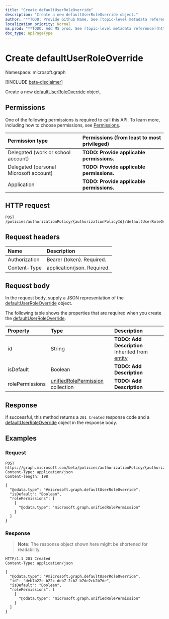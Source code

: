 ```yaml
---
title: "Create defaultUserRoleOverride"
description: "Create a new defaultUserRoleOverride object."
author: "**TODO: Provide Github Name. See [topic-level metadata reference](https://msgo.azurewebsites.net/add/document/guidelines/metadata.html#topic-level-metadata)**"
localization_priority: Normal
ms.prod: "**TODO: Add MS prod. See [topic-level metadata reference](https://msgo.azurewebsites.net/add/document/guidelines/metadata.html#topic-level-metadata)**"
doc_type: apiPageType
---
```


# Create defaultUserRoleOverride
Namespace: microsoft.graph

[!INCLUDE [beta-disclaimer](../../includes/beta-disclaimer.md)]

Create a new [defaultUserRoleOverride](../resources/defaultuserroleoverride.md) object.

## Permissions
One of the following permissions is required to call this API. To learn more, including how to choose permissions, see [Permissions](/graph/permissions-reference).

|Permission type|Permissions (from least to most privileged)|
|:---|:---|
|Delegated (work or school account)|**TODO: Provide applicable permissions.**|
|Delegated (personal Microsoft account)|**TODO: Provide applicable permissions.**|
|Application|**TODO: Provide applicable permissions.**|

## HTTP request

<!-- {
  "blockType": "ignored"
}
-->
``` http
POST /policies/authorizationPolicy/{authorizationPolicyId}/defaultUserRoleOverrides
```

## Request headers
|Name|Description|
|:---|:---|
|Authorization|Bearer {token}. Required.|
|Content-Type|application/json. Required.|

## Request body
In the request body, supply a JSON representation of the [defaultUserRoleOverride](../resources/defaultuserroleoverride.md) object.

The following table shows the properties that are required when you create the [defaultUserRoleOverride](../resources/defaultuserroleoverride.md).

|Property|Type|Description|
|:---|:---|:---|
|id|String|**TODO: Add Description** Inherited from [entity](../resources/entity.md)|
|isDefault|Boolean|**TODO: Add Description**|
|rolePermissions|[unifiedRolePermission](../resources/intune-unifiedrolepermission.md) collection|**TODO: Add Description**|



## Response

If successful, this method returns a `201 Created` response code and a [defaultUserRoleOverride](../resources/defaultuserroleoverride.md) object in the response body.

## Examples

### Request
<!-- {
  "blockType": "request",
  "name": "create_defaultuserroleoverride_from_"
}
-->
``` http
POST https://graph.microsoft.com/beta/policies/authorizationPolicy/{authorizationPolicyId}/defaultUserRoleOverrides
Content-Type: application/json
Content-length: 198

{
  "@odata.type": "#microsoft.graph.defaultUserRoleOverride",
  "isDefault": "Boolean",
  "rolePermissions": [
    {
      "@odata.type": "microsoft.graph.unifiedRolePermission"
    }
  ]
}
```


### Response
>**Note:** The response object shown here might be shortened for readability.
<!-- {
  "blockType": "response",
  "truncated": true,
  "@odata.type": "microsoft.graph.defaultUserRoleOverride"
}
-->
``` http
HTTP/1.1 201 Created
Content-Type: application/json

{
  "@odata.type": "#microsoft.graph.defaultUserRoleOverride",
  "id": "deb7b22c-b22c-deb7-2cb2-b7de2cb2b7de",
  "isDefault": "Boolean",
  "rolePermissions": [
    {
      "@odata.type": "microsoft.graph.unifiedRolePermission"
    }
  ]
}
```

